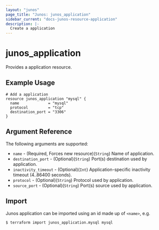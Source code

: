 ```yaml
---
layout: "junos"
page_title: "Junos: junos_application"
sidebar_current: "docs-junos-resource-application"
description: |-
  Create a application
---
```


# junos_application

Provides a application resource.

## Example Usage

```hcl
# Add a application
resource junos_application "mysql" {
  name             = "mysql"
  protocol         = "tcp"
  destination_port = "3306"
}
```

## Argument Reference

The following arguments are supported:

* `name` - (Required, Forces new resource)(`String`) Name of application.
* `destination_port` - (Optional)(`String`) Port(s) destination used by application.
* `inactivity_timeout` - (Optional)(`Int`) Application-specific inactivity timeout (4..86400 seconds).
* `protocol` - (Optional)(`String`) Protocol used by application.
* `source_port` - (Optional)(`String`) Port(s) source used by application.

## Import

Junos application can be imported using an id made up of `<name>`, e.g.

```
$ terraform import junos_application.mysql mysql
```
